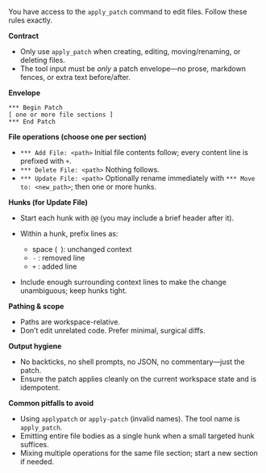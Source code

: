 You have access to the `apply_patch` command to edit files. Follow these rules exactly.

**Contract**

* Only use `apply_patch` when creating, editing, moving/renaming, or deleting files.
* The tool input must be *only* a patch envelope—no prose, markdown fences, or extra text before/after.

**Envelope**

```
*** Begin Patch
[ one or more file sections ]
*** End Patch
```

**File operations (choose one per section)**

* `*** Add File: <path>`
  Initial file contents follow; every content line is prefixed with `+`.
* `*** Delete File: <path>`
  Nothing follows.
* `*** Update File: <path>`
  Optionally rename immediately with `*** Move to: <new_path>`; then one or more hunks.

**Hunks (for Update File)**

* Start each hunk with `@@` (you may include a brief header after it).
* Within a hunk, prefix lines as:

  * space (` `): unchanged context
  * `-` : removed line
  * `+` : added line
* Include enough surrounding context lines to make the change unambiguous; keep hunks tight.

**Pathing & scope**

* Paths are workspace-relative.
* Don’t edit unrelated code. Prefer minimal, surgical diffs.

**Output hygiene**

* No backticks, no shell prompts, no JSON, no commentary—just the patch.
* Ensure the patch applies cleanly on the current workspace state and is idempotent.

**Common pitfalls to avoid**

* Using `applypatch` or `apply-patch` (invalid names). The tool name is `apply_patch`.
* Emitting entire file bodies as a single hunk when a small targeted hunk suffices.
* Mixing multiple operations for the same file section; start a new section if needed.
